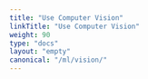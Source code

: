 ```yaml
---
title: "Use Computer Vision"
linkTitle: "Use Computer Vision"
weight: 90
type: "docs"
layout: "empty"
canonical: "/ml/vision/"
---
```

